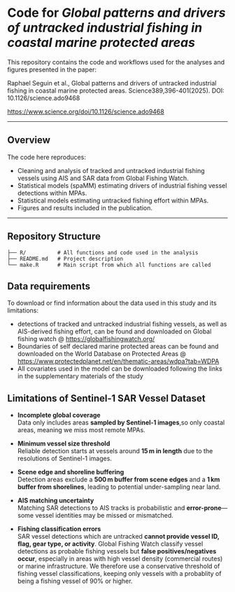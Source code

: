 # Code for *Global patterns and drivers of untracked industrial fishing in coastal marine protected areas*

This repository contains the code and workflows used for the analyses and figures presented in the paper:
     
Raphael Seguin et al., Global patterns and drivers of untracked industrial fishing in coastal marine protected areas. Science389,396-401(2025). DOI: 10.1126/science.ado9468

https://www.science.org/doi/10.1126/science.ado9468

---

## Overview

The code here reproduces:
- Cleaning and analysis of tracked and untracked industrial fishing vessels using AIS and SAR data from Global Fishing Watch. 
- Statistical models (spaMM) estimating drivers of industrial fishing vessel detections within MPAs. 
- Statistical models estimating untracked fishing effort within MPAs. 
- Figures and results included in the publication.

---

## Repository Structure

```
├── R/          # All functions and code used in the analysis
├── README.md   # Project description
└── make.R      # Main script from which all functions are called
```

## Data requirements

To download or find information about the data used in this study and its limitations: 

- detections of tracked and untracked industrial fishing vessels, as well as AIS-derived fishing effort, can be found and downloaded on Global fishing watch @ https://globalfishingwatch.org/
- Boundaries of self declared marine protected areas can be found and downloaded on the World Database on Protected Areas @ https://www.protectedplanet.net/en/thematic-areas/wdpa?tab=WDPA
- All covariates used in the model can be downloaded following the links in the supplementary materials of the study
  
## Limitations of Sentinel‑1 SAR Vessel Dataset

- **Incomplete global coverage**  
  Data only includes areas **sampled by Sentinel‑1 images**,so only coastal areas, meaning we miss most remote MPAs. 

- **Minimum vessel size threshold**  
  Reliable detection starts at vessels around **15 m in length** due to the resolutions of Sentinel-1 images.
  
- **Scene edge and shoreline buffering**  
  Detection areas exclude a **500 m buffer from scene edges** and a **1 km buffer from shorelines**, leading to potential under-sampling near land.

- **AIS matching uncertainty**  
  Matching SAR detections to AIS tracks is probabilistic and **error-prone**—some vessel identities may be missed or mismatched.
  
- **Fishing classification errors**  
  SAR vessel detections which are untracked **cannot provide vessel ID, flag, gear type, or activity**. Global Fishing Watch classify vessel detections as probable fishing vessels but **false positives/negatives occur**, especially in areas with high vessel density (commercial routes) or marine infrastructure. We therefore use a conservative threshold of fishing vessel classifications, keeping only vessels with a probablity of being a fishing vessel of 90% or higher.

